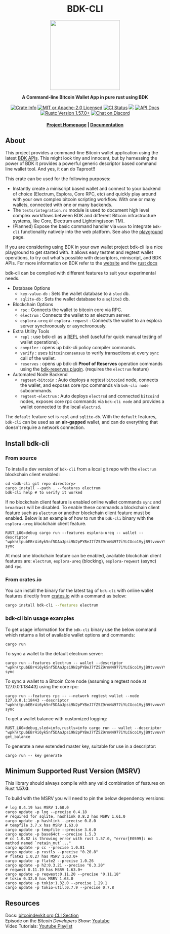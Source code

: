 <div align="center">
  <h1>BDK-CLI</h1>

  <img src="https://github.com/bitcoindevkit/bdk/raw/master/static/bdk.png" width="220" />

  <p>
    <strong>A Command-line Bitcoin Wallet App in pure rust using BDK</strong>
  </p>

  <p>
    <a href="https://crates.io/crates/bdk-cli"><img alt="Crate Info" src="https://img.shields.io/crates/v/bdk-cli.svg"/></a>
    <a href="https://github.com/bitcoindevkit/bdk-cli/blob/master/LICENSE"><img alt="MIT or Apache-2.0 Licensed" src="https://img.shields.io/badge/license-MIT%2FApache--2.0-blue.svg"/></a>
    <a href="https://github.com/bitcoindevkit/bdk-cli/actions?query=workflow%3ACI"><img alt="CI Status" src="https://github.com/bitcoindevkit/bdk-cli/workflows/CI/badge.svg"></a>
    <a href="https://codecov.io/gh/bitcoindevkit/bdk-cli"><img src="https://codecov.io/gh/bitcoindevkit/bdk-cli/branch/master/graph/badge.svg"/></a>
    <a href="https://docs.rs/bdk-cli"><img alt="API Docs" src="https://img.shields.io/badge/docs.rs-bdk_cli-green"/></a>
    <a href="https://blog.rust-lang.org/2021/12/02/Rust-1.57.0.html"><img alt="Rustc Version 1.57.0+" src="https://img.shields.io/badge/rustc-1.57.0%2B-lightgrey.svg"/></a>
    <a href="https://discord.gg/d7NkDKm"><img alt="Chat on Discord" src="https://img.shields.io/discord/753336465005608961?logo=discord"></a>
  </p>

  <h4>
    <a href="https://bitcoindevkit.org">Project Homepage</a>
    <span> | </span>
    <a href="https://docs.rs/bdk-cli">Documentation</a>
  </h4>
</div>


## About

This project provides a command-line Bitcoin wallet application using the latest [BDK APIs](https://docs.rs/bdk/latest/bdk/wallet/struct.Wallet.html). This might look tiny and innocent, but by harnessing the power of BDK it provides a powerful generic descriptor based command line wallet tool.
And yes, it can do Taproot!!

This crate can be used for the following purposes:
 - Instantly create a miniscript based wallet and connect to your backend of choice (Electrum, Esplora, Core RPC, etc) and quickly play around with your own complex bitcoin scripting workflow. With one or many wallets, connected with one or many backends.
 - The `tests/integration.rs` module is used to document high level complex workflows between BDK and different Bitcoin infrastructure systems, like Core, Electrum and Lightning(soon TM).
 - (Planned) Expose the basic command handler via `wasm` to integrate `bdk-cli` functionality natively into the web platform. See also the [playground](https://bitcoindevkit.org/bdk-cli/playground/) page.

If you are considering using BDK in your own wallet project bdk-cli is a nice playground to get started with. It allows easy testnet and regtest wallet operations, to try out what's possible with descriptors, miniscript, and BDK APIs. For more information on BDK refer to the [website](https://bitcoindevkit.org/) and the [rust docs](https://docs.rs/bdk/latest/bdk/index.html)

bdk-cli can be compiled with different features to suit your experimental needs.
  - Database Options
     - `key-value-db` : Sets the wallet database to a `sled` db.
     - `sqlite-db` : Sets the wallet database to a `sqlite3` db.
  - Blockchain Options
     - `rpc` : Connects the wallet to bitcoin core via RPC.
     - `electrum` : Connects the wallet to an electrum server.
     - `esplora-ureq` or `esplora-reqwest` : Connects the wallet to an esplora server synchronously or asynchronously.
  - Extra Utility Tools
     - `repl` : use bdk-cli as a [REPL](https://codewith.mu/en/tutorials/1.0/repl) shell (useful for quick manual testing of wallet operations).
     - `compiler` : opens up bdk-cli policy compiler commands.
     - `verify` : uses `bitcoinconsensus` to verify transactions at every `sync` call of the wallet.
     - `reserves` : opens up bdk-cli **Proof of Reserves** operation commands using the [bdk-reserves plugin](https://github.com/bitcoindevkit/bdk-reserves). (requires the `electrum` feature)
   - Automated Node Backend
     - `regtest-bitcoin` : Auto deploys a regtest `bitcoind` node, connects the wallet, and exposes core rpc commands via `bdk-cli node` subcommands.
     - `regtest-electrum` : Auto deploys `electrsd` and connected `bitcoind` nodes, exposes core rpc commands via `bdk-cli node` and provides a wallet connected to the local `electrsd`.
    
The `default` feature set is `repl` and `sqlite-db`. With the `default` features, `bdk-cli` can be used as an **air-gapped** wallet, and can do everything that doesn't require a network connection.


## Install bdk-cli
### From source
To install a dev version of `bdk-cli` from a local git repo with the `electrum` blockchain client enabled:

```shell
cd <bdk-cli git repo directory>
cargo install --path . --features electrum
bdk-cli help # to verify it worked
```

If no blockchain client feature is enabled online wallet commands `sync` and `broadcast` will be 
disabled. To enable these commands a blockchain client feature such as `electrum` or another 
blockchain client feature must be enabled. Below is an example of how to run the `bdk-cli` binary with
the `esplora-ureq` blockchain client feature.

```shell
RUST_LOG=debug cargo run --features esplora-ureq -- wallet --descriptor "wpkh(tpubEBr4i6yk5nf5DAaJpsi9N2pPYBeJ7fZ5Z9rmN4977iYLCGco1VyjB9tvvuvYtfZzjD5A8igzgw3HeWeeKFmanHYqksqZXYXGsw5zjnj7KM9/*)" sync
```

At most one blockchain feature can be enabled, available blockchain client features are:
`electrum`, `esplora-ureq` (blocking), `esplora-reqwest` (async) and `rpc`.

### From crates.io
You can install the binary for the latest tag of `bdk-cli` with online wallet features 
directly from [crates.io](https://crates.io/crates/bdk-cli) with a command as below:
```sh
cargo install bdk-cli --features electrum
```

### bdk-cli bin usage examples

To get usage information for the `bdk-cli` binary use the below command which returns a list of
available wallet options and commands:

```shell
cargo run
```

To sync a wallet to the default electrum server:

```shell
cargo run --features electrum -- wallet --descriptor "wpkh(tpubEBr4i6yk5nf5DAaJpsi9N2pPYBeJ7fZ5Z9rmN4977iYLCGco1VyjB9tvvuvYtfZzjD5A8igzgw3HeWeeKFmanHYqksqZXYXGsw5zjnj7KM9/*)" sync
```

To sync a wallet to a Bitcoin Core node (assuming a regtest node at 127.0.0.1:18443) using the core rpc:

```shell
cargo run --features rpc -- --network regtest wallet --node 127.0.0.1:18443 --descriptor "wpkh(tpubEBr4i6yk5nf5DAaJpsi9N2pPYBeJ7fZ5Z9rmN4977iYLCGco1VyjB9tvvuvYtfZzjD5A8igzgw3HeWeeKFmanHYqksqZXYXGsw5zjnj7KM9/*)" sync
```

To get a wallet balance with customized logging:

```shell
RUST_LOG=debug,sled=info,rustls=info cargo run -- wallet --descriptor "wpkh(tpubEBr4i6yk5nf5DAaJpsi9N2pPYBeJ7fZ5Z9rmN4977iYLCGco1VyjB9tvvuvYtfZzjD5A8igzgw3HeWeeKFmanHYqksqZXYXGsw5zjnj7KM9/*)" get_balance
```

To generate a new extended master key, suitable for use in a descriptor:

```shell
cargo run -- key generate
```

## Minimum Supported Rust Version (MSRV)

This library should always compile with any valid combination of features on Rust **1.57.0**.

To build with the MSRV you will need to pin the below dependency versions:

```shell
# log 0.4.19 has MSRV 1.60.0
cargo update -p log --precise 0.4.18
# required for sqlite, hashlink 0.8.2 has MSRV 1.61.0
cargo update -p hashlink --precise 0.8.0
# tempfile 3.7.x has MSRV 1.63.0
cargo update -p tempfile --precise 3.6.0
cargo update -p base64ct --precise 1.5.3
# cc 1.0.82 is throwing error with rust 1.57.0, "error[E0599]: no method named `retain_mut`..."
cargo update -p cc --precise 1.0.81
cargo update -p rustls --precise "0.20.8"
# flate2 1.0.27 has MSRV 1.63.0+
cargo update -p flate2 --precise 1.0.26
cargo update -p h2:0.3.21 --precise "0.3.20"
# reqwest 0.11.19 has MSRV 1.63.0+
cargo update -p reqwest:0.11.20 --precise "0.11.18"
# tokio 0.32.0 has MSRV 1.63.0
cargo update -p tokio:1.32.0 --precise 1.29.1
cargo update -p tokio-util:0.7.9 --precise 0.7.8
```

## Resources
Docs: [bitcoindevkit.org CLI Section](https://bitcoindevkit.org/bdk-cli/installation/)  
Episode on the _Bitcoin Developers Show_: [Youtube](https://www.youtube.com/watch?v=-Q8OD8NCEe4)  
Video Tutorials: [Youtube Playlist](https://www.youtube.com/playlist?list=PLmyfVqsSelG3jSobvpY3GoNKDtAumsrg3)  
